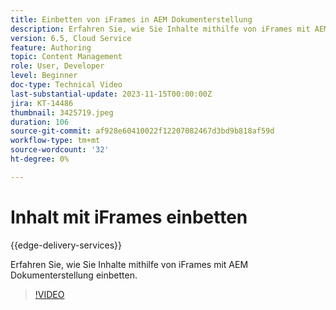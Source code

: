 ```yaml
---
title: Einbetten von iFrames in AEM Dokumenterstellung
description: Erfahren Sie, wie Sie Inhalte mithilfe von iFrames mit AEM Dokumenterstellung einbetten.
version: 6.5, Cloud Service
feature: Authoring
topic: Content Management
role: User, Developer
level: Beginner
doc-type: Technical Video
last-substantial-update: 2023-11-15T00:00:00Z
jira: KT-14486
thumbnail: 3425719.jpeg
duration: 106
source-git-commit: af928e60410022f12207082467d3bd9b818af59d
workflow-type: tm+mt
source-wordcount: '32'
ht-degree: 0%

---
```



# Inhalt mit iFrames einbetten

{{edge-delivery-services}}

Erfahren Sie, wie Sie Inhalte mithilfe von iFrames mit AEM Dokumenterstellung einbetten.

>[!VIDEO](https://video.tv.adobe.com/v/3425719/?learn=on)
